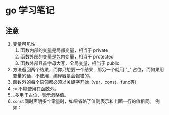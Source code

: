 # go 学习笔记

## 注意

1. 变量可见性
   1. 函数内部的变量是局部变量，相当于 private
   2. 函数外部的变量是包内变量，相当于 protected
   3. 函数外部且首字母大写，全局变量，相当于 public
2. 方法返回两个结果，而你只想要一个结果 , 那另一个就用 "_" 占位，而如果用变量的话，不使用，编译器是会报错的。
3. 函数外的每个语句都必须以关键字开始（var、const、func等）
4. := 不能使用在函数外。
5. _多用于占位，表示忽略值。
6. `const`同时声明多个常量时，如果省略了值则表示和上面一行的值相同。 例如：
